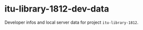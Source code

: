 # itu-library-1812-dev-data

Developer infos and local server data for project `itu-library-1812`.

